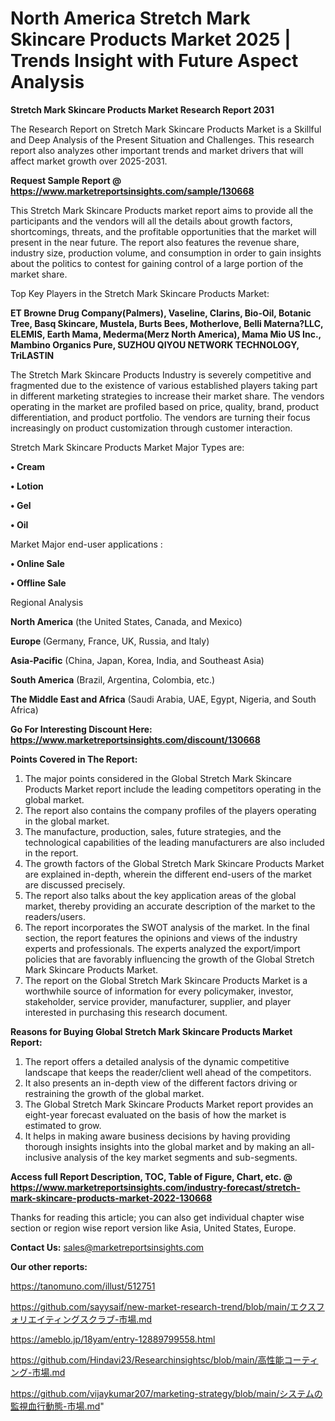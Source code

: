# North America Stretch Mark Skincare Products Market 2025 | Trends Insight with Future Aspect Analysis

<strong>Stretch Mark Skincare Products Market Research Report 2031</strong>

The Research Report on Stretch Mark Skincare Products Market is a Skillful and Deep Analysis of the Present Situation and Challenges. This research report also analyzes other important trends and market drivers that will affect market growth over 2025-2031.

<strong>Request Sample Report @ <a href=https://www.marketreportsinsights.com/sample/130668>https://www.marketreportsinsights.com/sample/130668</a></strong>

This Stretch Mark Skincare Products market report aims to provide all the participants and the vendors will all the details about growth factors, shortcomings, threats, and the profitable opportunities that the market will present in the near future. The report also features the revenue share, industry size, production volume, and consumption in order to gain insights about the politics to contest for gaining control of a large portion of the market share.

Top Key Players in the Stretch Mark Skincare Products Market:

<strong>ET Browne Drug Company(Palmers), Vaseline, Clarins, Bio-Oil, Botanic Tree, Basq Skincare, Mustela, Burts Bees, Motherlove, Belli Materna?LLC, ELEMIS, Earth Mama, Mederma(Merz North America), Mama Mio US Inc., Mambino Organics Pure, SUZHOU QIYOU NETWORK TECHNOLOGY, TriLASTIN</strong>

The Stretch Mark Skincare Products Industry is severely competitive and fragmented due to the existence of various established players taking part in different marketing strategies to increase their market share. The vendors operating in the market are profiled based on price, quality, brand, product differentiation, and product portfolio. The vendors are turning their focus increasingly on product customization through customer interaction.

Stretch Mark Skincare Products Market Major Types are:

<strong>• Cream

• Lotion

• Gel

• Oil</strong>

Market Major end-user applications :

<strong>• Online Sale

• Offline Sale</strong>

Regional Analysis

</u><strong><b>North America</b></strong> (the United States, Canada, and Mexico)

<strong><b>Europe </b></strong>(Germany, France, UK, Russia, and Italy)

<strong><b>Asia-Pacific</b></strong> (China, Japan, Korea, India, and Southeast Asia)

<strong><b>South America</b></strong> (Brazil, Argentina, Colombia, etc.)

<strong><b>The Middle East and Africa</b></strong> (Saudi Arabia, UAE, Egypt, Nigeria, and South Africa)

<strong>Go For Interesting Discount Here: <a href=https://www.marketreportsinsights.com/discount/130668>https://www.marketreportsinsights.com/discount/130668</a></strong>

<strong>Points Covered in The Report:</strong>
<ol>
  <li>The major points considered in the Global Stretch Mark Skincare Products Market report include the leading competitors operating in the global market.</li>
  <li>The report also contains the company profiles of the players operating in the global market.</li>
  <li>The manufacture, production, sales, future strategies, and the technological capabilities of the leading manufacturers are also included in the report.</li>
  <li>The growth factors of the Global Stretch Mark Skincare Products Market are explained in-depth, wherein the different end-users of the market are discussed precisely.</li>
  <li>The report also talks about the key application areas of the global market, thereby providing an accurate description of the market to the readers/users.</li>
  <li>The report incorporates the SWOT analysis of the market. In the final section, the report features the opinions and views of the industry experts and professionals. The experts analyzed the export/import policies that are favorably influencing the growth of the Global Stretch Mark Skincare Products Market.</li>
  <li>The report on the Global Stretch Mark Skincare Products Market is a worthwhile source of information for every policymaker, investor, stakeholder, service provider, manufacturer, supplier, and player interested in purchasing this research document.</li>
</ol>
<strong>Reasons for Buying Global Stretch Mark Skincare Products Market Report:</strong>

<ol>
  <li>The report offers a detailed analysis of the dynamic competitive landscape that keeps the reader/client well ahead of the competitors.</li>
  <li>It also presents an in-depth view of the different factors driving or restraining the growth of the global market.</li>
  <li>The Global Stretch Mark Skincare Products Market report provides an eight-year forecast evaluated on the basis of how the market is estimated to grow.</li>
  <li>It helps in making aware business decisions by having providing thorough insights insights into the global market and by making an all-inclusive analysis of the key market segments and sub-segments.</li>
</ol>
<strong>Access full Report Description, TOC, Table of Figure, Chart, etc. @ <a href=https://www.marketreportsinsights.com/industry-forecast/stretch-mark-skincare-products-market-2022-130668>https://www.marketreportsinsights.com/industry-forecast/stretch-mark-skincare-products-market-2022-130668</a></strong>


Thanks for reading this article; you can also get individual chapter wise section or region wise report version like Asia, United States, Europe.

<strong>Contact Us:</strong>
sales@marketreportsinsights.com

<strong>Our other reports:</strong>

<a href=https://tanomuno.com/illust/512751>https://tanomuno.com/illust/512751</a>

<a href=https://github.com/sayysaif/new-market-research-trend/blob/main/エクスフォリエイティングスクラブ-市場.md>https://github.com/sayysaif/new-market-research-trend/blob/main/エクスフォリエイティングスクラブ-市場.md</a>

<a href=https://ameblo.jp/18yam/entry-12889799558.html>https://ameblo.jp/18yam/entry-12889799558.html</a>

<a href=https://github.com/Hindavi23/Researchinsightsc/blob/main/高性能コーティング-市場.md>https://github.com/Hindavi23/Researchinsightsc/blob/main/高性能コーティング-市場.md</a>

<a href=https://github.com/vijaykumar207/marketing-strategy/blob/main/システムの監視血行動態-市場.md>https://github.com/vijaykumar207/marketing-strategy/blob/main/システムの監視血行動態-市場.md</a>"
